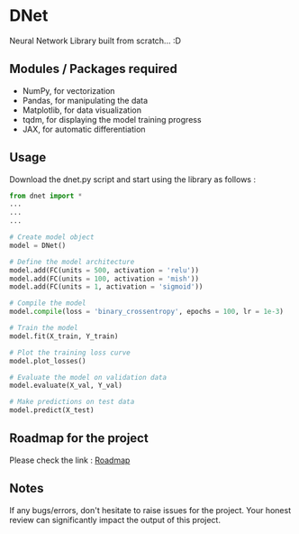# DNet
Neural Network Library built from scratch... :D

## Modules / Packages required
* NumPy, for vectorization
* Pandas, for manipulating the data
* Matplotlib, for data visualization
* tqdm, for displaying the model training progress
* JAX, for automatic differentiation

## Usage
Download the dnet.py script and start using the library as follows :
```python
from dnet import *
...
...
...

# Create model object
model = DNet()

# Define the model architecture
model.add(FC(units = 500, activation = 'relu'))
model.add(FC(units = 100, activation = 'mish'))
model.add(FC(units = 1, activation = 'sigmoid'))

# Compile the model
model.compile(loss = 'binary_crossentropy', epochs = 100, lr = 1e-3)

# Train the model
model.fit(X_train, Y_train)

# Plot the training loss curve
model.plot_losses()

# Evaluate the model on validation data
model.evaluate(X_val, Y_val)

# Make predictions on test data
model.predict(X_test)
```

## Roadmap for the project
Please check the link : [Roadmap](https://github.com/umangjpatel/DNet/projects/2)

## Notes
If any bugs/errors, don't hesitate to raise issues for the project. Your honest review can significantly impact the output of this project.
